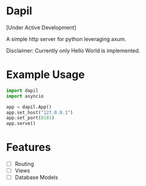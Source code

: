 # Dapil
[Under Active Development]

A simple http server for python leveraging axum.

Disclaimer: Currently only Hello World is implemented.
# Example Usage
```python
import dapil
import asyncio

app = dapil.App()
app.set_host("127.0.0.1")
app.set_port(8181)
app.serve()

```


# Features
- [ ] Routing
- [ ] Views
- [ ] Database Models